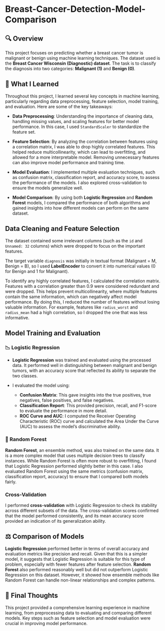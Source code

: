 # Breast-Cancer-Detection-Model-Comparison

## 🔍 Overview

This project focuses on predicting whether a breast cancer tumor is malignant or benign using machine learning techniques. The dataset used is the **Breast Cancer Wisconsin (Diagnostic) dataset**. The task is to classify the diagnosis into two categories: **Malignant (1)** and **Benign (0)**.

## 🧠 What I Learned

Throughout this project, I learned several key concepts in machine learning, particularly regarding data preprocessing, feature selection, model training, and evaluation. Here are some of the key takeaways:

- **Data Preprocessing**: Understanding the importance of cleaning data, handling missing values, and scaling features for better model performance. In this case, I used `StandardScaler` to standardize the feature set.
  
- **Feature Selection**: By analyzing the correlation between features using a correlation matrix, I was able to drop highly correlated features. This helped reduce multicollinearity, which can lead to overfitting, and allowed for a more interpretable model. Removing unnecessary features can also improve model performance and training time.

- **Model Evaluation**: I implemented multiple evaluation techniques, such as confusion matrix, classification report, and accuracy score, to assess the performance of the models. I also explored cross-validation to ensure the models generalize well.

- **Model Comparison**: By using both **Logistic Regression** and **Random Forest** models, I compared the performance of both algorithms and gained insights into how different models can perform on the same dataset.

## Data Cleaning and Feature Selection

The dataset contained some irrelevant columns (such as the `id` and `Unnamed: 32` columns) which were dropped to focus on the important features.

The target variable `diagnosis` was initially in textual format (Malignant = M, Benign = B), so I used **LabelEncoder** to convert it into numerical values (0 for Benign and 1 for Malignant).

To identify any highly correlated features, I calculated the correlation matrix. Features with a correlation greater than 0.9 were considered redundant and were dropped. This helps prevent multicollinearity, where multiple features contain the same information, which can negatively affect model performance. By doing this, I reduced the number of features without losing valuable information.
For example, features like `radius_worst` and `radius_mean` had a high correlation, so I dropped the one that was less informative.
  

## Model Training and Evaluation

### 📉 Logistic Regression

- **Logistic Regression** was trained and evaluated using the processed data. It performed well in distinguishing between malignant and benign tumors, with an accuracy score that reflected its ability to separate the two classes.
  
- I evaluated the model using:
  - **Confusion Matrix**: This gave insights into the true positives, true negatives, false positives, and false negatives.
  - **Classification Report**: This provided precision, recall, and F1-score to evaluate the performance in more detail.
  - **ROC Curve and AUC**: I computed the Receiver Operating Characteristic (ROC) curve and calculated the Area Under the Curve (AUC) to assess the model’s discriminative ability.

### 🌲 Random Forest

**Random Forest**, an ensemble method, was also trained on the same data. It is a more complex model that uses multiple decision trees to classify instances. While Random Forest is often more robust to overfitting, I found that Logistic Regression performed slightly better in this case. I also evaluated Random Forest using the same metrics (confusion matrix, classification report, accuracy) to ensure that I compared both models fairly.

### Cross-Validation

I performed **cross-validation** with Logistic Regression to check its stability across different subsets of the data. The cross-validation scores confirmed that the model performed consistently, and its mean accuracy score provided an indication of its generalization ability.

## ⚖️ Comparison of Models

**Logistic Regression** performed better in terms of overall accuracy and evaluation metrics like precision and recall. Given that this is a simpler model, it suggests that Logistic Regression is suitable for this type of problem, especially with fewer features after feature selection. **Random Forest** also performed reasonably well but did not outperform Logistic Regression on this dataset. However, it showed how ensemble methods like Random Forest can handle non-linear relationships and complex patterns.

## 🧾 Final Thoughts

This project provided a comprehensive learning experience in machine learning, from preprocessing data to evaluating and comparing different models. Key steps such as feature selection and model evaluation were crucial in improving model performance.


